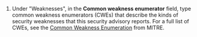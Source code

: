 1. Under "Weaknesses", in the **Common weakness enumerator** field, type common weakness enumerators (CWEs) that describe the kinds of security weaknesses that this security advisory reports. For a full list of CWEs, see the [Common Weakness Enumeration](https://cwe.mitre.org/index.html) from MITRE.
